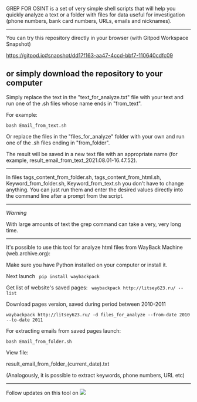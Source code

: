 GREP FOR OSINT is a set of very simple shell scripts that will help you quickly analyze a text or a folder with files for data useful for investigation (phone numbers, bank card numbers, URLs, emails and nicknames).

-----------------------------------

You can try this repository directly in your browser (with Gitpod Workspace Snapshot) 

https://gitpod.io#snapshot/dd17f163-aa47-4ccd-bbf7-110640cdfc09

or simply download the repository to your computer
------------------------

Simply replace the text in the "text_for_analyze.txt" file with your text and run one of the .sh files whose name ends in "from_text".

For example:

`bash Email_from_text.sh`

Or replace the files in the "files_for_analyze" folder with your own and run one of the .sh files ending in "from_folder".

The result will be saved in a new text file with an appropriate name (for example, result_email_from_text_2021.08.01-16.47.52).

-------------------------------


In files tags_content_from_folder.sh, tags_content_from_html.sh, Keyword_from_folder.sh, Keyword_from_text.sh  you don't have to change anything. You can just run them and enter the desired values directly into the command line after a prompt from the script.

------------------------------

*Warning*

With large amounts of text the grep command can take a very, very long time.

-------------------------------------------------------
It's possible to use this tool for analyze html files from WayBack Machine (web.archive.org):

Make sure you have Python installed on your computer or install it.

Next launch
`
pip install waybackpack`

Get list of website's saved pages:
`
waybackpack http://litsey623.ru/ --list`

Download pages version, saved during period between 2010-2011

`waybackpack http://litsey623.ru/ -d files_for_analyze --from-date 2010 --to-date 2011`

For extracting emails from saved pages launch:

`bash Email_from_folder.sh`

View file:

result_email_from_folder_(current_date).txt 



(Analogously, it is possible to extract keywords, phone numbers, URL etc)



---------------------------------------------
Follow updates on this tool on 
<a target="_blank" href="https://twitter.com/cyb_detective" title="My Twitter"><img src="https://img.shields.io/badge/-@cyb_detective-1ca0f1?style=flat-square&labelColor=1ca0f1&logo=twitter&logoColor=white&link=https://twitter.com/cyb_detective"></a>
